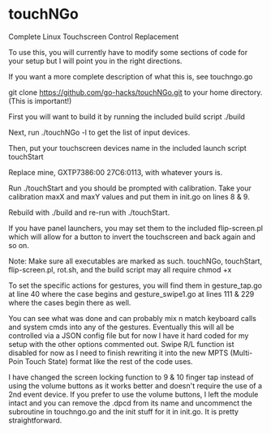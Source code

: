 # touchNGo
Complete Linux Touchscreen Control Replacement

To use this, you will currently have to modify some sections of
code for your setup but I will point you in the right directions.

If you want a more complete description of what this is, see touchngo.go

git clone https://github.com/go-hacks/touchNGo.git
to your home directory. (This is important!)

First you will want to build it by running the included build script ./build

Next, run ./touchNGo -l to get the list of input devices.

Then, put your touchscreen devices name in the included launch script touchStart

Replace mine, GXTP7386:00 27C6:0113, with whatever yours is.

Run ./touchStart and you should be prompted with calibration.
Take your calibration maxX and maxY values and put them in init.go on lines 8 & 9.

Rebuild with ./build and re-run with ./touchStart.

If you have panel launchers, you may set them to the included flip-screen.pl which will
allow for a button to invert the touchscreen and back again and so on.

Note: Make sure all executables are marked as such. touchNGo, touchStart,
flip-screen.pl, rot.sh, and the build script may all require chmod +x

To set the specific actions for gestures, you will find them in
gesture_tap.go at line 40 where the case begins and gesture_swipe1.go
at lines 111 & 229 where the cases begin there as well.

You can see what was done and can probably mix n match keyboard calls and system cmds
into any of the gestures. Eventually this will all be controlled via a JSON config file
but for now I have it hard coded for my setup with the other options commented out.
Swipe R/L function ist disabled for now as I need to finish rewriting it into the new
MPTS (Multi-Poin Touch State) format like the rest of the code uses.

I have changed the screen locking function to 9 & 10 finger tap instead of using the
volume buttons as it works better and doesn't require the use of a 2nd event device.
If you prefer to use the volume buttons, I left the module intact and you can remove
the .dpcd from its name and uncommenct the subroutine in touchngo.go and the init
stuff for it in init.go. It is pretty straightforward.
